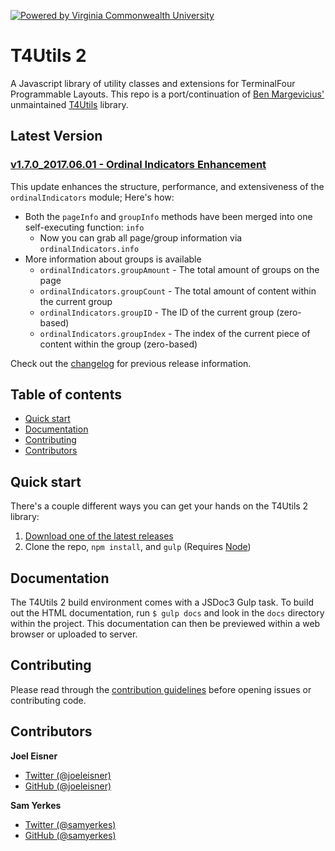 [![Powered by Virginia Commonwealth University](https://t4tools.vcu.edu/github/images/powered-by.svg)](http://www.vcu.edu/)

# T4Utils 2
A Javascript library of utility classes and extensions for TerminalFour Programmable Layouts. This repo is a port/continuation of [Ben Margevicius'](https://github.com/bdm4) unmaintained [T4Utils](https://github.com/FPBSchoolOfNursing/T4Utils) library.

## Latest Version

### [v1.7.0_2017.06.01 - Ordinal Indicators Enhancement](https://github.com/virginiacommonwealthuniversity/T4Utils2/releases/tag/v1.7.0_2017.06.01)
This update enhances the structure, performance, and extensiveness of the `ordinalIndicators` module; Here's how:
* Both the `pageInfo` and `groupInfo` methods have been merged into one self-executing function: `info`
    * Now you can grab all page/group information via `ordinalIndicators.info`
* More information about groups is available
    * `ordinalIndicators.groupAmount` - The total amount of groups on the page
    * `ordinalIndicators.groupCount` - The total amount of content within the current group
    * `ordinalIndicators.groupID` - The ID of the current group (zero-based)
    * `ordinalIndicators.groupIndex` - The index of the current piece of content within the group (zero-based)

Check out the [changelog](changelog.md) for previous release information.

## Table of contents
* [Quick start](#quick-start)
* [Documentation](#documentation)
* [Contributing](#contributing)
* [Contributors](#contributors)

## Quick start
There's a couple different ways you can get your hands on the T4Utils 2 library:

1. [Download one of the latest releases](https://github.com/virginiacommonwealthuniversity/T4Utils2/releases)
2. Clone the repo, `npm install`, and `gulp` (Requires [Node](https://nodejs.org/))

## Documentation
The T4Utils 2 build environment comes with a JSDoc3 Gulp task. To build out the HTML documentation, run `$ gulp docs` and look in the `docs` directory within the project. This documentation can then be previewed within a web browser or uploaded to server.

## Contributing
Please read through the [contribution guidelines](contribute.md) before opening issues or contributing code.

## Contributors
**Joel Eisner**
* [Twitter (@joeleisner)](https://twitter.com/joeleisner)
* [GitHub (@joeleisner)](https://github.com/joeleisner)

**Sam Yerkes**
* [Twitter (@samyerkes)](https://twitter.com/samyerkes)
* [GitHub (@samyerkes)](https://github.com/samyerkes)
